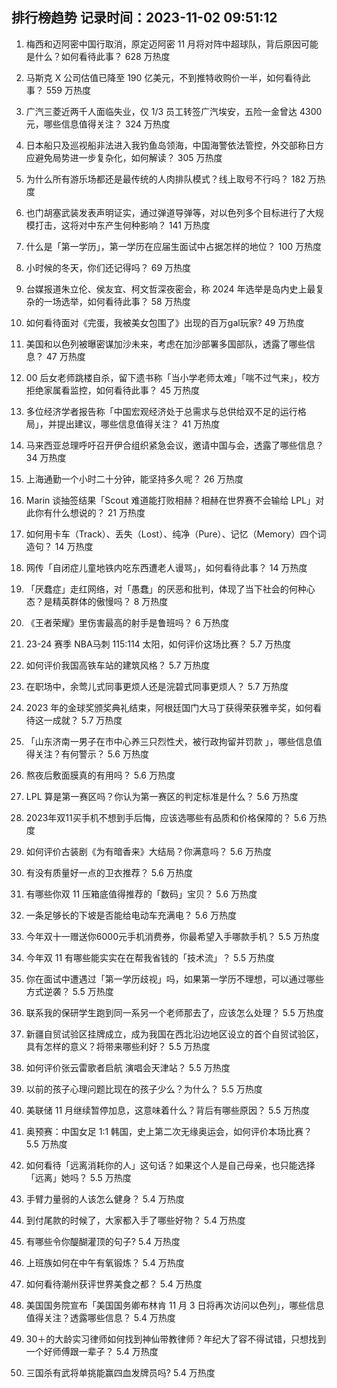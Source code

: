 
## 排行榜趋势 记录时间：2023-11-02 09:51:12
  
  1. 梅西和迈阿密中国行取消，原定迈阿密 11 月将对阵中超球队，背后原因可能是什么？如何看待此事？ 628 万热度
    
  2. 马斯克 X 公司估值已降至 190 亿美元，不到推特收购价一半，如何看待此事？ 559 万热度
    
  3. 广汽三菱近两千人面临失业，仅 1/3 员工转签广汽埃安，五险一金曾达 4300 元，哪些信息值得关注？ 324 万热度
    
  4. 日本船只及巡视船非法进入我钓鱼岛领海，中国海警依法管控，外交部称日方应避免局势进一步复杂化，如何解读？ 305 万热度
    
  5. 为什么所有游乐场都还是最传统的人肉排队模式？线上取号不行吗？ 182 万热度
    
  6. 也门胡塞武装发表声明证实，通过弹道导弹等，对以色列多个目标进行了大规模打击，这将对中东产生何种影响？ 141 万热度
    
  7. 什么是「第一学历」，第一学历在应届生面试中占据怎样的地位？ 100 万热度
    
  8. 小时候的冬天，你们还记得吗？ 69 万热度
    
  9. 台媒报道朱立伦、侯友宜、柯文哲深夜密会，称 2024 年选举是岛内史上最复杂的一场选举，如何看待此事？ 58 万热度
    
  10. 如何看待面对《完蛋，我被美女包围了》出现的百万gal玩家? 49 万热度
    
  11. 美国和以色列被曝密谋加沙未来，考虑在加沙部署多国部队，透露了哪些信息？ 47 万热度
    
  12. 00 后女老师跳楼自杀，留下遗书称「当小学老师太难」「喘不过气来」，校方拒绝家属看监控，如何看待此事？ 45 万热度
    
  13. 多位经济学者报告称「中国宏观经济处于总需求与总供给双不足的运行格局」，并提出建议，哪些信息值得关注？ 41 万热度
    
  14. 马来西亚总理呼吁召开伊合组织紧急会议，邀请中国与会，透露了哪些信息？ 34 万热度
    
  15. 上海通勤一个小时二十分钟，能坚持多久呢？ 26 万热度
    
  16. Marin 谈抽签结果「Scout 难道能打败相赫？相赫在世界赛不会输给 LPL」对此你有什么想说的？ 21 万热度
    
  17. 如何用卡车（Track）、丢失（Lost）、纯净（Pure）、记忆（Memory）四个词造句？ 14 万热度
    
  18. 网传「自闭症儿童地铁内吃东西遭老人谩骂」，如何看待此事？ 14 万热度
    
  19. 「厌蠢症」走红网络，对「愚蠢」的厌恶和批判，体现了当下社会的何种心态？是精英群体的傲慢吗？ 8 万热度
    
  20. 《王者荣耀》里伤害最高的射手是鲁班吗？ 6 万热度
    
  21. 23-24 赛季 NBA马刺 115:114 太阳，如何评价这场比赛？ 5.7 万热度
    
  22. 如何评价我国高铁车站的建筑风格？ 5.7 万热度
    
  23. 在职场中，余莺儿式同事更烦人还是浣碧式同事更烦人？ 5.7 万热度
    
  24. 2023 年的金球奖颁奖典礼结束，阿根廷国门大马丁获得荣获雅辛奖，如何看待这一成就？ 5.7 万热度
    
  25. 「山东济南一男子在市中心养三只烈性犬，被行政拘留并罚款 」，哪些信息值得关注？有何警示？ 5.6 万热度
    
  26. 熬夜后敷面膜真的有用吗？ 5.6 万热度
    
  27. LPL 算是第一赛区吗？你认为第一赛区的判定标准是什么？ 5.6 万热度
    
  28. 2023年双11买手机不想到手后悔，应该选哪些有品质和价格保障的？ 5.6 万热度
    
  29. 如何评价古装剧《为有暗香来》大结局？你满意吗？ 5.6 万热度
    
  30. 有没有质量好一点的卫衣推荐？ 5.6 万热度
    
  31. 有哪些你双 11 压箱底值得推荐的「数码」宝贝？ 5.6 万热度
    
  32. 一条足够长的下坡是否能给电动车充满电？ 5.6 万热度
    
  33. 今年双十一赠送你6000元手机消费券，你最希望入手哪款手机？ 5.5 万热度
    
  34. 今年双 11 有哪些能实实在在帮我省钱的「技术流」？ 5.5 万热度
    
  35. 你在面试中遭遇过「第一学历歧视」吗，如果第一学历不理想，可以通过哪些方式逆袭？ 5.5 万热度
    
  36. 联系我的保研学生跑到同一系另一个老师那去了，应该怎么处理？ 5.5 万热度
    
  37. 新疆自贸试验区挂牌成立，成为我国在西北沿边地区设立的首个自贸试验区，具有怎样的意义？将带来哪些利好？ 5.5 万热度
    
  38. 如何评价张云雷歌者启航  演唱会天津站？ 5.5 万热度
    
  39. 以前的孩子心理问题比现在的孩子少么？为什么？ 5.5 万热度
    
  40. 美联储 11 月继续暂停加息，这意味着什么？背后有哪些原因？ 5.5 万热度
    
  41. 奥预赛：中国女足 1:1 韩国，史上第二次无缘奥运会，如何评价本场比赛？ 5.5 万热度
    
  42. 如何看待「远离消耗你的人」这句话？如果这个人是自己母亲，也只能选择「远离」她吗？ 5.5 万热度
    
  43. 手臂力量弱的人该怎么健身？ 5.4 万热度
    
  44. 到付尾款的时候了，大家都入手了哪些好物？ 5.4 万热度
    
  45. 有哪些令你醍醐灌顶的句子? 5.4 万热度
    
  46. 上班族如何在中午有氧锻炼？ 5.4 万热度
    
  47. 如何看待潮州获评世界美食之都？ 5.4 万热度
    
  48. 美国国务院宣布「美国国务卿布林肯 11 月 3 日将再次访问以色列」，哪些信息值得关注？透露哪些信息？ 5.4 万热度
    
  49. 30＋的大龄实习律师如何找到神仙带教律师？年纪大了容不得试错，只想找到一个好师傅跟一辈子？ 5.4 万热度
    
  50. 三国杀有武将单挑能赢四血发牌员吗? 5.4 万热度
    